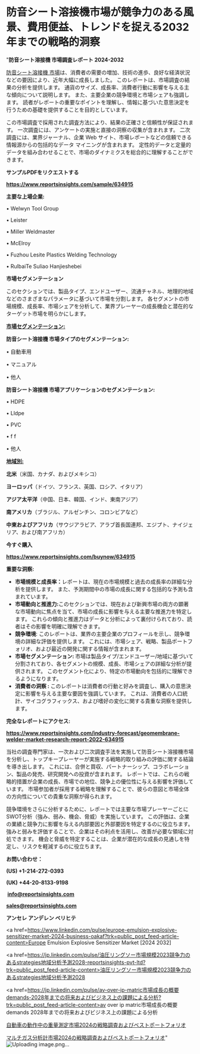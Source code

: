 # 防音シート溶接機市場が競争力のある風景、費用便益、トレンドを捉える2032年までの戦略的洞察

"<strong>防音シート溶接機 市場調査レポート 2024-2032</strong>

<a href=https://www.reportsinsights.com/sample/634915>防音シート溶接機 市場</a>は、消費者の需要の増加、技術の進歩、良好な経済状況などの要因により、近年大幅に成長しました。 このレポートは、市場調査の結果の分析を提供します。 通貨のサイズ、成長率、消費者行動に影響を与える主な傾向について説明します。 また、主要企業の競争環境と市場シェアも強調します。 読者がレポートの重要なポイントを理解し、情報に基づいた意思決定を行うための基礎を提供することを目的としています。

この市場調査で採用された調査方法により、結果の正確さと信頼性が保証されます。 一次調査には、アンケートの実施と直接の洞察の収集が含まれます。 二次調査には、業界ジャーナル、企業 Web サイト、市場レポートなどの信頼できる情報源からの包括的なデータ マイニングが含まれます。 定性的データと定量的データを組み合わせることで、市場のダイナミクスを総合的に理解することができます。

<strong><b>サンプルPDFをリクエストする</b></strong>

<a href=https://www.reportsinsights.com/sample/634915><strong><u>https://www.reportsinsights.com/sample/634915</u></strong></a>

<strong>主要な上場企業:</strong>

• Welwyn Tool Group 

• Leister 

• Miller Weldmaster 

• McElroy 

• Fuzhou Lesite Plastics Welding Technology 

• RulbaiTe Suliao Hanjieshebei

<strong>市場セグメンテーション</strong>

このセクションでは、製品タイプ、エンドユーザー、流通チャネル、地理的地域などのさまざまなパラメータに基づいて市場を分割します。 各セグメントの市場規模、成長率、市場シェアを分析して、業界プレーヤーの成長機会と潜在的なターゲット市場を明らかにします。

<strong><u>市場セグメンテーション</u></strong><strong><u>:</u></strong>

<strong>防音シート溶接機 市場タイプのセグメンテーション:</strong>

• 自動車用

• マニュアル

• 他人

<strong>防音シート溶接機 市場アプリケーションのセグメンテーション:</strong>

• HDPE

• Lldpe

• PVC

• f f

• 他人

<strong><u>地域別</u></strong><strong><u>:</u></strong>

<strong>北米</strong>（米国、カナダ、およびメキシコ）

<strong>ヨーロッパ</strong>（ドイツ、フランス、英国、ロシア、イタリア）

<strong>アジア太平洋</strong>（中国、日本、韓国、インド、東南アジア）

<strong>南アメリカ</strong>（ブラジル、アルゼンチン、コロンビアなど）

<strong>中東およびアフリカ</strong>（サウジアラビア、アラブ首長国連邦、エジプト、ナイジェリア、および南アフリカ）

<strong>今すぐ購入</strong>

<a href=https://www.reportsinsights.com/buynow/634915><strong><u>https://www.reportsinsights.com/buynow/634915</u></strong></a>

<strong>重要な洞察:</strong>
<ul>
  <li><strong>市場規模と成長率：</strong>レポートは、現在の市場規模と過去の成長率の詳細な分析を提供します。 また、予測期間中の市場の成長に関する包括的な予測も含まれています。</li>
  <li><strong>市場動向と推進力:</strong>このセクションでは、現在および新興市場の両方の顕著な市場動向に焦点を当て、市場の成長に影響を与える主要な推進力を特定します。 これらの傾向と推進力はデータと分析によって裏付けられており、読者はその影響を明確に理解できます。</li>
  <li><strong>競争環境</strong>: このレポートは、業界の主要企業のプロフィールを示し、競争環境の詳細な評価を提供します。 これには、市場シェア、戦略、製品ポートフォリオ、および最近の開発に関する情報が含まれます。</li>
  <li><strong>市場セグメンテーション: </strong>市場は製品タイプ/エンドユーザー/地域に基づいて分割されており、各セグメントの規模、成長、市場シェアの詳細な分析が提供されます。 このセグメント化により、特定の市場動向を包括的に理解できるようになります。</li>
  <li><strong>消費者の洞察 : </strong>このレポートは消費者の行動と好みを調査し、購入の意思決定に影響を与える主要な要因を強調しています。 これは、消費者の人口統計、サイコグラフィックス、および嗜好の変化に関する貴重な洞察を提供します。</li>
</ul>
<strong>完全なレポートにアクセス:</strong>

<a href=https://www.reportsinsights.com/industry-forecast/geomembrane-welder-market-research-report-2022-634915><strong><u><b>https://www.reportsinsights.com/industry-forecast/geomembrane-welder-market-research-report-2022-634915</b></u></strong></a>

当社の調査専門家は、一次および二次調査手法を実施して防音シート溶接機市場を分析し、トップキープレーヤーが実施する戦略的取り組みの評価に関する結論を導き出します。 これには、合併と買収、パートナーシップ、コラボレーション、製品の発売、研究開発への投資が含まれます。 レポートでは、これらの戦略的措置が企業の成長、市場での地位、競争上の優位性に与える影響を評価しています。 市場参加者が採用する戦略を理解することで、彼らの意図と市場全体の方向性についての貴重な洞察が得られます。

競争環境をさらに分析するために、レポートでは主要な市場プレーヤーごとにSWOT分析（強み、弱み、機会、脅威）を実施しています。 この評価は、企業の業績と競争力に影響を与える内部要因と外部要因を特定するのに役立ちます。 強みと弱みを評価することで、企業はその利点を活用し、改善が必要な領域に対処できます。 機会と脅威を特定することは、企業が潜在的な成長の見通しを特定し、リスクを軽減するのに役立ちます。

<strong>お問い合わせ：</strong>

<strong>(US) +1-214-272-0393</strong>

<strong>(UK) +44-20-8133-9198</strong>

<strong> </strong><a href=info@reportsinsights.com><strong><u>info@reportsinsights.com</u></strong></a>

<a href=sales@reportsinsights.com><strong><u>sales@reportsinsights.com</u></strong></a>

<strong>アンセレ アンデレン ベリヒテ</strong>

<a href=https://www.linkedin.com/pulse/europe-emulsion-explosive-sensitizer-market-2024-business-oakaf?trk=public_post_feed-article-content>Europe Emulsion Explosive Sensitizer Market [2024 2032]</a>

<a href=https://jp.linkedin.com/pulse/油圧リングソー市場規模2023競争力のあるstrategies地域分析予測2028-reportsinsights-pvt-ltd?trk=public_post_feed-article-content>油圧リングソー市場規模2023競争力のあるstrategies地域分析予測2028</a>

<a href=https://jp.linkedin.com/pulse/av-over-ip-matric市場成長の概要demands-2028年までの将来およびビジネス上の課題による分析?trk=public_post_feed-article-content>av over ip matric市場成長の概要demands 2028年までの将来およびビジネス上の課題による分析</a>

<a href=https://www.linkedin.com/pulse/自動車の動作中の重量測定市場2024の戦略調査およびベストポートフォリオ-reports-insights-expert/>自動車の動作中の重量測定市場2024の戦略調査およびベストポートフォリオ</a>

<a href=https://www.linkedin.com/pulse/マルチガス分析計市場2024の戦略調査およびベストポートフォリオ-tribunal-analytics-360-1yfue/>マルチガス分析計市場2024の戦略調査およびベストポートフォリオ</a>"
![Uploading image.png…]()
